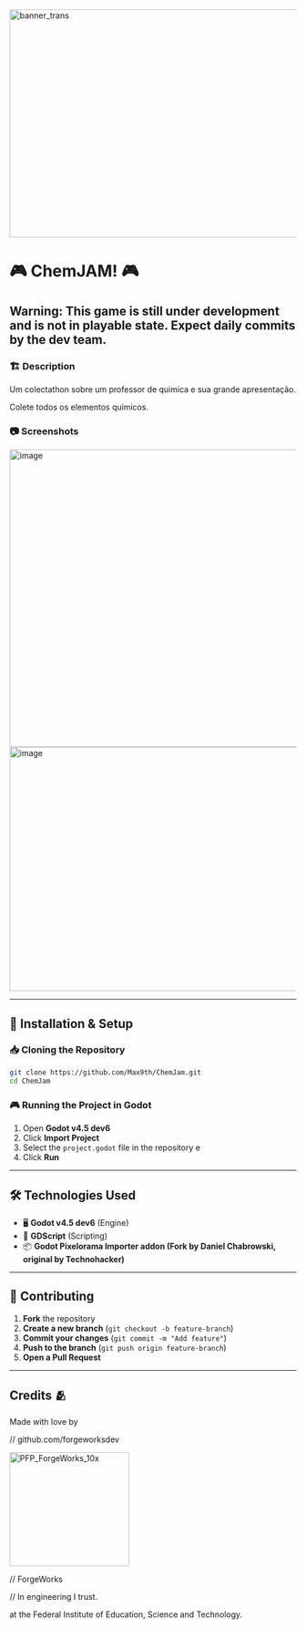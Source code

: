 <img width="800" height="400" alt="banner_trans" src="https://github.com/user-attachments/assets/a884e6af-cb28-4b9f-8a48-258ec260fa06" />


# 🎮 ChemJAM! 🎮

## Warning: This game is still under development and is not in playable state. Expect daily commits by the dev team.

### 🏗️ Description  
Um colectathon sobre um professor de química e sua grande apresentação.

Colete todos os elementos químicos.

### 📷 Screenshots  
<img width="711" height="522" alt="image" src="https://github.com/user-attachments/assets/c01640e7-2520-42f6-aec3-04207019c428" />
<img width="738" height="428" alt="image" src="https://github.com/user-attachments/assets/50d9cba7-b3cf-4dc8-98f8-304d65fdf4ec" />

---

## 🔧 Installation & Setup  

### 📥 Cloning the Repository  
```sh
git clone https://github.com/Max9th/ChemJam.git
cd ChemJam
```

### 🎮 Running the Project in Godot  
1. Open **Godot v4.5 dev6**  
2. Click **Import Project**  
3. Select the `project.godot` file in the repository  e 
4. Click **Run**  

---

## 🛠️ Technologies Used  
- 🖥️ **Godot v4.5 dev6** (Engine)  
- 🎨 **GDScript** (Scripting)  
- 📦 **Godot Pixelorama Importer addon (Fork by Daniel Chabrowski, original by Technohacker)**

---

## 🤝 Contributing  
1. **Fork** the repository  
2. **Create a new branch** (`git checkout -b feature-branch`)  
3. **Commit your changes** (`git commit -m "Add feature"`)  
4. **Push to the branch** (`git push origin feature-branch`)  
5. **Open a Pull Request**  

---

## Credits 🫂

Made with love by 

// github.com/forgeworksdev

<img width="210" height="200" alt="PFP_ForgeWorks_10x" src="https://github.com/user-attachments/assets/33a502ce-811c-4cbd-ab1e-de9681677f5b" />

// ForgeWorks

// In engineering I trust.

at the Federal Institute of Education, Science and Technology.
